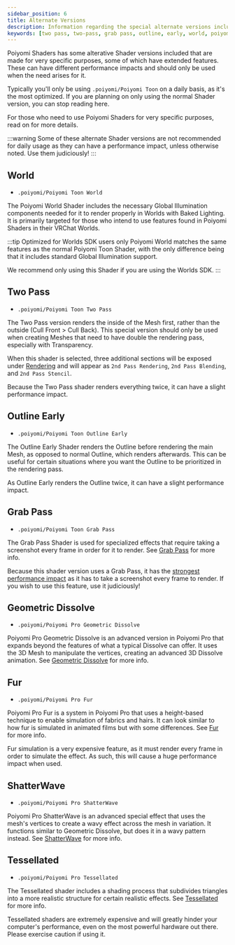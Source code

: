 ```yaml
---
sidebar_position: 6
title: Alternate Versions
description: Information regarding the special alternate versions included in Poiyomi Shaders, such as Grab Pass and the World Shader.
keywords: [two pass, two-pass, grab pass, outline, early, world, poiyomi, shader]
---
```


Poiyomi Shaders has some alterative Shader versions included that are made for very specific purposes, some of which have extended features. These can have different performance impacts and should only be used when the need arises for it.

Typically you'll only be using `.poiyomi/Poiyomi Toon` on a daily basis, as it's the most optimized. If you are planning on only using the normal Shader version, you can stop reading here.

For those who need to use Poiyomi Shaders for very specific purposes, read on for more details.

:::warning
Some of these alternate Shader versions are not recommended for daily usage as they can have a performance impact, unless otherwise noted. Use them judiciously!
:::

## World

- `.poiyomi/Poiyomi Toon World`

The Poiyomi World Shader includes the necessary Global Illumination components needed for it to render properly in Worlds with Baked Lighting. It is primarily targeted for those who intend to use features found in Poiyomi Shaders in their VRChat Worlds.

:::tip Optimized for Worlds SDK users only
Poiyomi World matches the same features as the normal Poiyomi Toon Shader, with the only difference being that it includes standard Global Illumination support.

We recommend only using this Shader if you are using the Worlds SDK.
:::

## Two Pass

- `.poiyomi/Poiyomi Toon Two Pass`

The Two Pass version renders the inside of the Mesh first, rather than the outside (Cull Front > Cull Back). This special version should only be used when creating Meshes that need to have double the rendering pass, especially with Transparency.

When this shader is selected, three additional sections will be exposed under [Rendering](/docs/rendering/rendering.md) and will appear as `2nd Pass Rendering`, `2nd Pass Blending`, and `2nd Pass Stencil`.

Because the Two Pass shader renders everything twice, it can have a slight performance impact.

## Outline Early

- `.poiyomi/Poiyomi Toon Outline Early`

The Outline Early Shader renders the Outline before rendering the main Mesh, as opposed to normal Outline, which renders afterwards. This can be useful for certain situations where you want the Outline to be prioritized in the rendering pass.

As Outline Early renders the Outline twice, it can have a slight performance impact.

## Grab Pass

- `.poiyomi/Poiyomi Toon Grab Pass`

The Grab Pass Shader is used for specialized effects that require taking a screenshot every frame in order for it to render. See [Grab Pass](/docs/extended-features/grabpass.md) for more info.

Because this shader version uses a Grab Pass, it has the <u>strongest performance impact</u> as it has to take a screenshot every frame to render. If you wish to use this feature, use it judiciously!

## Geometric Dissolve

- `.poiyomi/Poiyomi Pro Geometric Dissolve`

Poiyomi Pro Geometric Dissolve is an advanced version in Poiyomi Pro that expands beyond the features of what a typical Dissolve can offer. It uses the 3D Mesh to manipulate the vertices, creating an advanced 3D Dissolve animation. See [Geometric Dissolve](/docs/extended-features/geometric-dissolve.md) for more info.

## Fur

- `.poiyomi/Poiyomi Pro Fur`

Poiyomi Pro Fur is a system in Poiyomi Pro that uses a height-based technique to enable simulation of fabrics and hairs. It can look similar to how fur is simulated in animated films but with some differences. See [Fur](/docs/extended-features/fur.md) for more info.

Fur simulation is a very expensive feature, as it must render every frame in order to simulate the effect. As such, this will cause a huge performance impact when used.

## ShatterWave

- `.poiyomi/Poiyomi Pro ShatterWave`

Poiyomi Pro ShatterWave is an advanced special effect that uses the mesh's vertices to create a wavy effect across the mesh in variation. It functions similar to Geometric Dissolve, but does it in a wavy pattern instead. See [ShatterWave](/docs/extended-features/shatterwave.md) for more info.

## Tessellated

- `.poiyomi/Poiyomi Pro Tessellated`

The Tessellated shader includes a shading process that subdivides triangles into a more realistic structure for certain realistic effects. See [Tessellated](/docs/extended-features/tessellated.md) for more info.

Tessellated shaders are extremely expensive and will greatly hinder your computer's performance, even on the most powerful hardware out there. Please exercise caution if using it.
